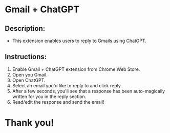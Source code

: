 # Gmail + ChatGPT

## Description:
- This extension enables users to reply to Gmails using ChatGPT.

## Instructions:
1. Enable Gmail + ChatGPT extension from Chrome Web Store.
2. Open you Gmail.
3. Open ChatGPT.
4. Select an email you'd like to reply to and click reply.
5. After a few seconds, you'll see that a response has been auto-magically written for you in the reply section.
6. Read/edit the response and send the email!

# Thank you!
